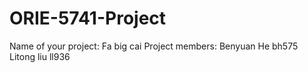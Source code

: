# ORIE-5741-Project
 Name of your project: Fa big cai
 Project members:
  Benyuan He  bh575
  Litong liu ll936
